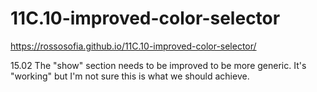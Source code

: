 # 11C.10-improved-color-selector
https://rossosofia.github.io/11C.10-improved-color-selector/

15.02
The "show" section needs to be improved to be more generic.
It's "working" but I'm not sure this is what we should achieve.
